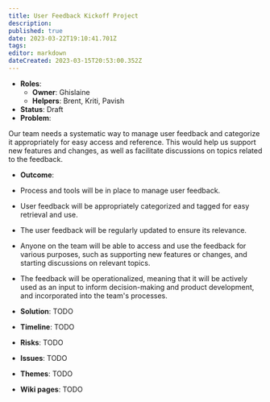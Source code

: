 ```yaml
---
title: User Feedback Kickoff Project
description: 
published: true
date: 2023-03-22T19:10:41.701Z
tags: 
editor: markdown
dateCreated: 2023-03-15T20:53:00.352Z
---
```


- **Roles**:
    - **Owner**: Ghislaine
    - **Helpers**: Brent, Kriti, Pavish
- **Status**: Draft
- **Problem**:

Our team needs a systematic way to manage user feedback and categorize it appropriately for easy access and reference. This would help us support new features and changes, as well as facilitate discussions on topics related to the feedback.

- **Outcome**:

- Process and tools will be in place to manage user feedback.
- User feedback will be appropriately categorized and tagged for easy retrieval and use.
- The user feedback will be regularly updated to ensure its relevance.
- Anyone on the team will be able to access and use the feedback for various purposes, such as supporting new features or changes, and starting discussions on relevant topics.
- The feedback will be operationalized, meaning that it will be actively used as an input to inform decision-making and product development, and incorporated into the team's processes.

- **Solution**: TODO
- **Timeline**: TODO
- **Risks**: TODO
- **Issues**: TODO
- **Themes**: TODO
- **Wiki pages**: TODO
